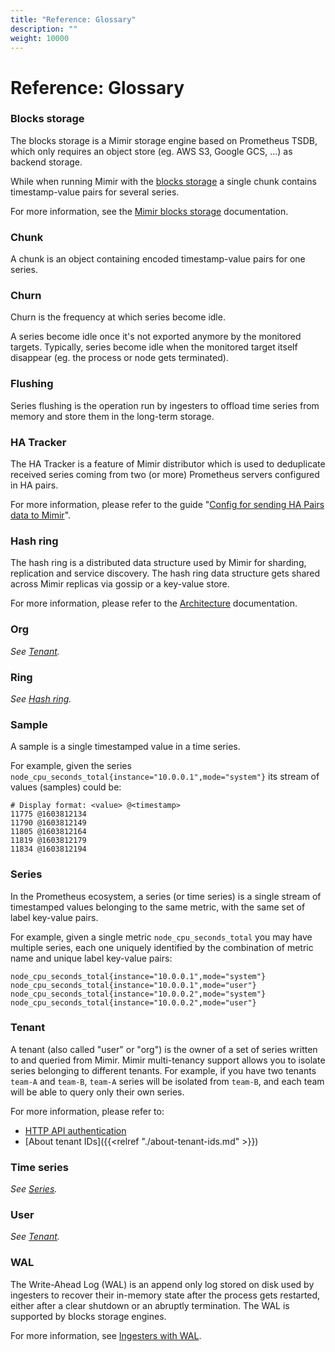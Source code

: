 ```yaml
---
title: "Reference: Glossary"
description: ""
weight: 10000
---
```


# Reference: Glossary

### Blocks storage

The blocks storage is a Mimir storage engine based on Prometheus TSDB, which only requires an object store (eg. AWS S3, Google GCS, ...) as backend storage.

While when running Mimir with the [blocks storage](#blocks-storage) a single chunk contains timestamp-value pairs for several series.

For more information, see the [Mimir blocks storage](../blocks-storage/_index.md) documentation.

### Chunk

A chunk is an object containing encoded timestamp-value pairs for one series.

### Churn

Churn is the frequency at which series become idle.

A series become idle once it's not exported anymore by the monitored targets. Typically, series become idle when the monitored target itself disappear (eg. the process or node gets terminated).

### Flushing

Series flushing is the operation run by ingesters to offload time series from memory and store them in the long-term storage.

### HA Tracker

The HA Tracker is a feature of Mimir distributor which is used to deduplicate received series coming from two (or more) Prometheus servers configured in HA pairs.

For more information, please refer to the guide "[Config for sending HA Pairs data to Mimir](../guides/ha-pair-handling.md)".

### Hash ring

The hash ring is a distributed data structure used by Mimir for sharding, replication and service discovery. The hash ring data structure gets shared across Mimir replicas via gossip or a key-value store.

For more information, please refer to the [Architecture](../architecture.md#the-hash-ring) documentation.

### Org

_See [Tenant](#tenant)._

### Ring

_See [Hash ring](#hash-ring)._

### Sample

A sample is a single timestamped value in a time series.

For example, given the series `node_cpu_seconds_total{instance="10.0.0.1",mode="system"}` its stream of values (samples) could be:

```
# Display format: <value> @<timestamp>
11775 @1603812134
11790 @1603812149
11805 @1603812164
11819 @1603812179
11834 @1603812194
```

### Series

In the Prometheus ecosystem, a series (or time series) is a single stream of timestamped values belonging to the same metric, with the same set of label key-value pairs.

For example, given a single metric `node_cpu_seconds_total` you may have multiple series, each one uniquely identified by the combination of metric name and unique label key-value pairs:

```
node_cpu_seconds_total{instance="10.0.0.1",mode="system"}
node_cpu_seconds_total{instance="10.0.0.1",mode="user"}
node_cpu_seconds_total{instance="10.0.0.2",mode="system"}
node_cpu_seconds_total{instance="10.0.0.2",mode="user"}
```

### Tenant

A tenant (also called "user" or "org") is the owner of a set of series written to and queried from Mimir. Mimir multi-tenancy support allows you to isolate series belonging to different tenants. For example, if you have two tenants `team-A` and `team-B`, `team-A` series will be isolated from `team-B`, and each team will be able to query only their own series.

For more information, please refer to:

- [HTTP API authentication](../api/_index.md#authentication)
- [About tenant IDs]({{<relref "./about-tenant-ids.md" >}})

### Time series

_See [Series](#series)._

### User

_See [Tenant](#tenant)._

### WAL

The Write-Ahead Log (WAL) is an append only log stored on disk used by ingesters to recover their in-memory state after the process gets restarted, either after a clear shutdown or an abruptly termination. The WAL is supported by blocks storage engines.

For more information, see [Ingesters with WAL](../blocks-storage/_index.md#the-write-path).
